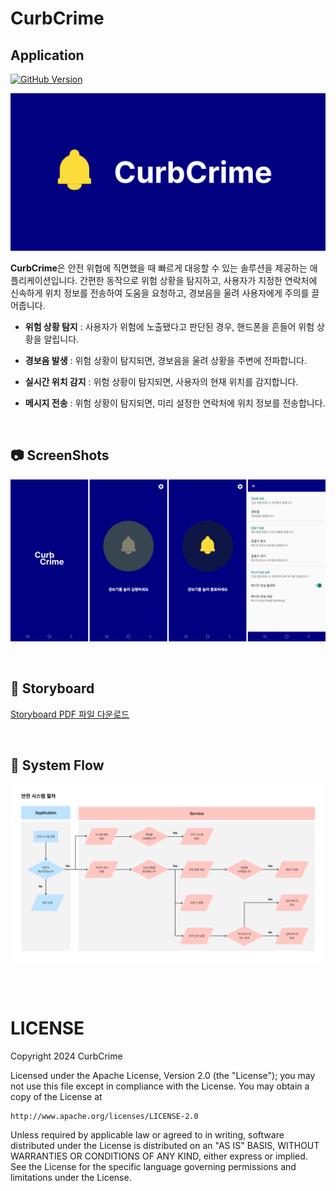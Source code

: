 # CurbCrime

## Application
[![GitHub Version](https://img.shields.io/github/v/release/RoseNo7/CurbCrime-Android?include_prereleases&logo=github&label=GitHub)](https://github.com/RoseNo7/CurbCrime-Android/releases)

![Preview](/docs/preview.jpg)

<b>CurbCrime</b>은 안전 위협에 직면했을 때 빠르게 대응할 수 있는 솔루션을 제공하는 애플리케이션입니다. 간편한 동작으로 위험 상황을 탐지하고, 사용자가 지정한 연락처에 신속하게 위치 정보를 전송하여 도움을 요청하고, 경보음을 울려 사용자에게 주의를 끌어줍니다.


- <b>위험 상황 탐지</b> : 사용자가 위험에 노출됐다고 판단된 경우, 핸드폰을 흔들어 위험 상황을 알립니다.

- <b>경보음 발생</b> : 위험 상황이 탐지되면, 경보음을 울려 상황을 주변에 전파합니다.

- <b>실시간 위치 감지</b> : 위험 상황이 탐지되면, 사용자의 현재 위치를 감지합니다.

- <b>메시지 전송</b> : 위험 상황이 탐지되면, 미리 설정한 연락처에 위치 정보를 전송합니다.

<br>

## 📷 ScreenShots 
![Application ScreenShot](./docs/screenshots.jpg)

<br>

## 📝 Storyboard
[Storyboard PDF 파일 다운로드](./docs/storyboard-1.0.0.pdf)

<br>

## 🧷 System Flow
![Alarm Workflow](./docs/system-workflow.jpg)

<br><br>

# LICENSE
Copyright 2024 CurbCrime

Licensed under the Apache License, Version 2.0 (the "License");
you may not use this file except in compliance with the License.
You may obtain a copy of the License at

    http://www.apache.org/licenses/LICENSE-2.0

Unless required by applicable law or agreed to in writing, software
distributed under the License is distributed on an "AS IS" BASIS,
WITHOUT WARRANTIES OR CONDITIONS OF ANY KIND, either express or implied.
See the License for the specific language governing permissions and
limitations under the License.